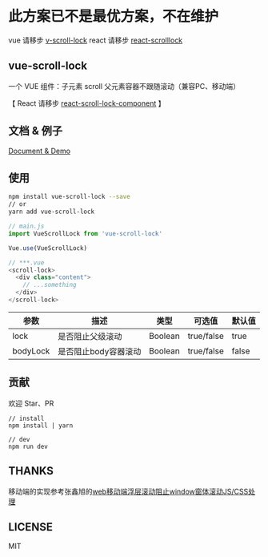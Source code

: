 # 此方案已不是最优方案，不在维护
vue 请移步 [v-scroll-lock](https://github.com/phegman/v-scroll-lock)
react 请移步 [react-scrolllock](https://github.com/jossmac/react-scrolllock)


## vue-scroll-lock

一个 VUE 组件：子元素 scroll 父元素容器不跟随滚动（兼容PC、移动端）

【 React 请移步 [react-scroll-lock-component](https://github.com/orteth01/react-scroll-lock-component) 】

## 文档 & 例子

[Document & Demo](https://smackgg.github.io/vue-scroll-lock)


<!-- ## 介绍
我们经常遇到一种情况。当滑动滚动条区域时，子元素滚动条到底部或顶部时就会触发父级滚动条，父级滚动条同理会继续向上触发，直至body容器。这是浏览器默认的滚动行为。

但是很多情况，我们想要子元素滚动完成后，不触发父元素的滚动，比如 modal、侧边栏 等等。 -->

## 使用
```bash
npm install vue-scroll-lock --save
// or
yarn add vue-scroll-lock
```

```js
// main.js
import VueScrollLock from 'vue-scroll-lock'

Vue.use(VueScrollLock)

// ***.vue
<scroll-lock>
  <div class="content">
    // ...something
  </div>
</scroll-lock>
```

| 参数 | 描述 | 类型 | 可选值 | 默认值 |
| --- | --- | --- | --- | --- |
| lock | 是否阻止父级滚动 |Boolean | true/false | true |
| bodyLock | 是否阻止body容器滚动 |Boolean | true/false | false |


## 贡献

欢迎 Star、PR

```
// install
npm install | yarn

// dev
npm run dev
```

## THANKS

移动端的实现参考张鑫旭的[web移动端浮层滚动阻止window窗体滚动JS/CSS处理](http://www.zhangxinxu.com/wordpress/2016/12/web-mobile-scroll-prevent-window-js-css/)

## LICENSE

MIT
